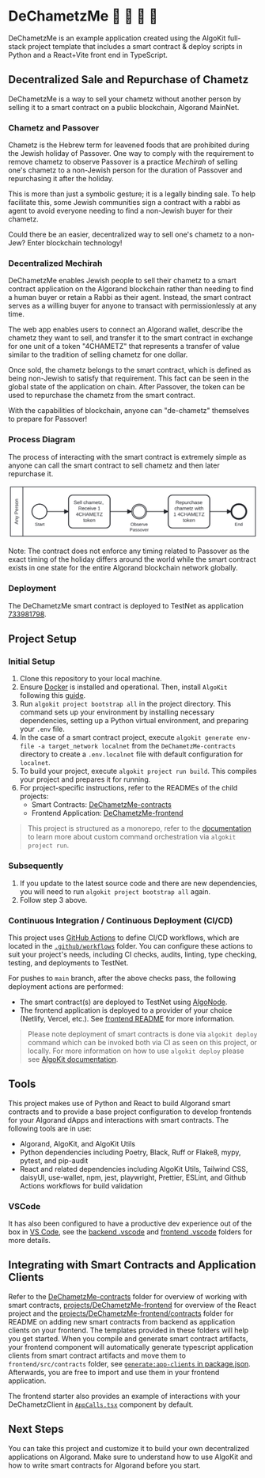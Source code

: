 # DeChametzMe 🍞 🔂 💸 🤝

DeChametzMe is an example application created using the AlgoKit full-stack project template that includes a smart contract & deploy scripts in Python and a React+Vite front end in TypeScript.

## Decentralized Sale and Repurchase of Chametz

DeChametzMe is a way to sell your chametz without another person by selling it to a smart contract on a public blockchain, Algorand MainNet.

### Chametz and Passover

Chametz is the Hebrew term for leavened foods that are prohibited during the Jewish holiday of Passover. One way to comply with the requirement to remove chametz to observe Passover is a practice _Mechirah_ of selling one's chametz to a non-Jewish person for the duration of Passover and repurchasing it after the holiday.

This is more than just a symbolic gesture; it is a legally binding sale. To help facilitate this, some Jewish communities sign a contract with a rabbi as agent to avoid everyone needing to find a non-Jewish buyer for their chametz.

Could there be an easier, decentralized way to sell one's chametz to a non-Jew? Enter blockchain technology!

### Decentralized Mechirah

DeChametzMe enables Jewish people to sell their chametz to a smart contract application on the Algorand blockchain rather than needing to find a human buyer or retain a Rabbi as their agent. Instead, the smart contract serves as a willing buyer for anyone to transact with permissionlessly at any time.

The web app enables users to connect an Algorand wallet, describe the chametz they want to sell, and transfer it to the smart contract in exchange for one unit of a token "4CHAMETZ" that represents a transfer of value similar to the tradition of selling chametz for one dollar.

Once sold, the chametz belongs to the smart contract, which is defined as being non-Jewish to satisfy that requirement. This fact can be seen in the global state of the application on chain. After Passover, the token can be used to repurchase the chametz from the smart contract.

With the capabilities of blockchain, anyone can "de-chametz" themselves to prepare for Passover!

### Process Diagram

The process of interacting with the smart contract is extremely simple as anyone can call the smart contract to sell chametz and then later repurchase it.

<img src="./bpmn-diagram.svg">

Note: The contract does not enforce any timing related to Passover as the exact timing of the holiday differs around the world while the smart contract exists in one state for the entire Algorand blockchain network globally.

### Deployment

The DeChametzMe smart contract is deployed to TestNet as application [733981798](https://lora.algokit.io/testnet/application/733981798/).

## Project Setup

### Initial Setup

1. Clone this repository to your local machine.
2. Ensure [Docker](https://www.docker.com/) is installed and operational. Then, install `AlgoKit` following this [guide](https://github.com/algorandfoundation/algokit-cli#install).
3. Run `algokit project bootstrap all` in the project directory. This command sets up your environment by installing necessary dependencies, setting up a Python virtual environment, and preparing your `.env` file.
4. In the case of a smart contract project, execute `algokit generate env-file -a target_network localnet` from the `DeChametzMe-contracts` directory to create a `.env.localnet` file with default configuration for `localnet`.
5. To build your project, execute `algokit project run build`. This compiles your project and prepares it for running.
6. For project-specific instructions, refer to the READMEs of the child projects:
   - Smart Contracts: [DeChametzMe-contracts](projects/DeChametzMe-contracts/README.md)
   - Frontend Application: [DeChametzMe-frontend](projects/DeChametzMe-frontend/README.md)

> This project is structured as a monorepo, refer to the [documentation](https://github.com/algorandfoundation/algokit-cli/blob/main/docs/features/project/run.md) to learn more about custom command orchestration via `algokit project run`.

### Subsequently

1. If you update to the latest source code and there are new dependencies, you will need to run `algokit project bootstrap all` again.
2. Follow step 3 above.

### Continuous Integration / Continuous Deployment (CI/CD)

This project uses [GitHub Actions](https://docs.github.com/en/actions/learn-github-actions/understanding-github-actions) to define CI/CD workflows, which are located in the [`.github/workflows`](./.github/workflows) folder. You can configure these actions to suit your project's needs, including CI checks, audits, linting, type checking, testing, and deployments to TestNet.

For pushes to `main` branch, after the above checks pass, the following deployment actions are performed:

- The smart contract(s) are deployed to TestNet using [AlgoNode](https://algonode.io).
- The frontend application is deployed to a provider of your choice (Netlify, Vercel, etc.). See [frontend README](frontend/README.md) for more information.

> Please note deployment of smart contracts is done via `algokit deploy` command which can be invoked both via CI as seen on this project, or locally. For more information on how to use `algokit deploy` please see [AlgoKit documentation](https://github.com/algorandfoundation/algokit-cli/blob/main/docs/features/deploy.md).

## Tools

This project makes use of Python and React to build Algorand smart contracts and to provide a base project configuration to develop frontends for your Algorand dApps and interactions with smart contracts. The following tools are in use:

- Algorand, AlgoKit, and AlgoKit Utils
- Python dependencies including Poetry, Black, Ruff or Flake8, mypy, pytest, and pip-audit
- React and related dependencies including AlgoKit Utils, Tailwind CSS, daisyUI, use-wallet, npm, jest, playwright, Prettier, ESLint, and Github Actions workflows for build validation

### VSCode

It has also been configured to have a productive dev experience out of the box in [VS Code](https://code.visualstudio.com/), see the [backend .vscode](./backend/.vscode) and [frontend .vscode](./frontend/.vscode) folders for more details.

## Integrating with Smart Contracts and Application Clients

Refer to the [DeChametzMe-contracts](projects/DeChametzMe-contracts/README.md) folder for overview of working with smart contracts, [projects/DeChametzMe-frontend](projects/DeChametzMe-frontend/README.md) for overview of the React project and the [projects/DeChametzMe-frontend/contracts](projects/DeChametzMe-frontend/src/contracts/README.md) folder for README on adding new smart contracts from backend as application clients on your frontend. The templates provided in these folders will help you get started.
When you compile and generate smart contract artifacts, your frontend component will automatically generate typescript application clients from smart contract artifacts and move them to `frontend/src/contracts` folder, see [`generate:app-clients` in package.json](projects/DeChametzMe-frontend/package.json). Afterwards, you are free to import and use them in your frontend application.

The frontend starter also provides an example of interactions with your DeChametzClient in [`AppCalls.tsx`](projects/DeChametzMe-frontend/src/components/AppCalls.tsx) component by default.

## Next Steps

You can take this project and customize it to build your own decentralized applications on Algorand. Make sure to understand how to use AlgoKit and how to write smart contracts for Algorand before you start.
